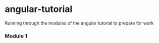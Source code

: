 # angular-tutorial
Running through the modules of the angular tutorial to prepare for work 

### Module 1 
